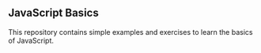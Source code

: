 ## JavaScript Basics

This repository contains simple examples and exercises to learn the basics of JavaScript.
